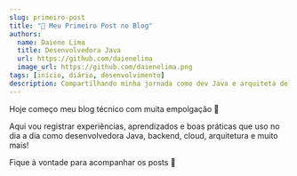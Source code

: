 ```yaml
---
slug: primeiro-post
title: "🌟 Meu Primeiro Post no Blog"
authors:
  name: Daiene Lima
  title: Desenvolvedora Java
  url: https://github.com/daienelima
  image_url: https://github.com/daienelima.png
tags: [início, diário, desenvolvimento]
description: Compartilhando minha jornada como dev Java e arquiteta de soluções.
---
```


Hoje começo meu blog técnico com muita empolgação 🚀

Aqui vou registrar experiências, aprendizados e boas práticas que uso no dia a dia como desenvolvedora Java, backend, cloud, arquitetura e muito mais!

Fique à vontade para acompanhar os posts 💜
